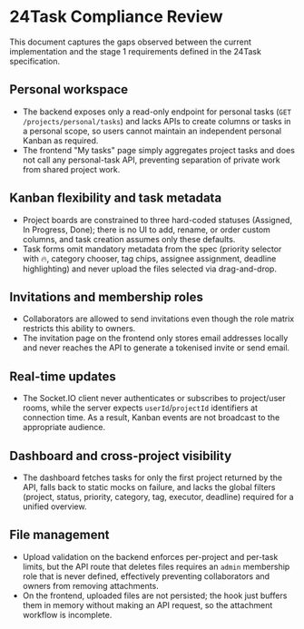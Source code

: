 # 24Task Compliance Review

This document captures the gaps observed between the current implementation and the stage 1 requirements defined in the 24Task specification.

## Personal workspace
- The backend exposes only a read-only endpoint for personal tasks (`GET /projects/personal/tasks`) and lacks APIs to create columns or tasks in a personal scope, so users cannot maintain an independent personal Kanban as required.
- The frontend "My tasks" page simply aggregates project tasks and does not call any personal-task API, preventing separation of private work from shared project work.

## Kanban flexibility and task metadata
- Project boards are constrained to three hard-coded statuses (Assigned, In Progress, Done); there is no UI to add, rename, or order custom columns, and task creation assumes only these defaults.
- Task forms omit mandatory metadata from the spec (priority selector with 🔥, category chooser, tag chips, assignee assignment, deadline highlighting) and never upload the files selected via drag-and-drop.

## Invitations and membership roles
- Collaborators are allowed to send invitations even though the role matrix restricts this ability to owners.
- The invitation page on the frontend only stores email addresses locally and never reaches the API to generate a tokenised invite or send email.

## Real-time updates
- The Socket.IO client never authenticates or subscribes to project/user rooms, while the server expects `userId`/`projectId` identifiers at connection time. As a result, Kanban events are not broadcast to the appropriate audience.

## Dashboard and cross-project visibility
- The dashboard fetches tasks for only the first project returned by the API, falls back to static mocks on failure, and lacks the global filters (project, status, priority, category, tag, executor, deadline) required for a unified overview.

## File management
- Upload validation on the backend enforces per-project and per-task limits, but the API route that deletes files requires an `admin` membership role that is never defined, effectively preventing collaborators and owners from removing attachments.
- On the frontend, uploaded files are not persisted; the hook just buffers them in memory without making an API request, so the attachment workflow is incomplete.

